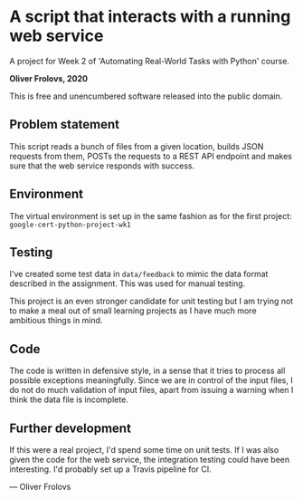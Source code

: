 # A script that interacts with a running web service

A project for Week 2 of 'Automating Real-World Tasks with Python' course.

**Oliver Frolovs, 2020**

This is free and unencumbered software released into the public domain.

## Problem statement

This script reads a bunch of files from a given location, builds JSON requests from them, POSTs the requests to a REST API endpoint and makes sure that the web service responds with success.

## Environment 

The virtual environment is set up in the same fashion as for the first project: `google-cert-python-project-wk1`

## Testing

I've created some test data in `data/feedback` to mimic the data format described in the assignment. This was used for manual testing.

This project is an even stronger candidate for unit testing but I am trying not to make a meal out of small learning projects as I have much more ambitious things in mind.

## Code

The code is written in defensive style, in a sense that it tries to process all possible exceptions meaningfully. Since we are in control of the input files, I do not do much validation of input files, apart from issuing a warning when I think the data file is incomplete.


## Further development

If this were a real project, I'd spend some time on unit tests. If I was also given the code for the web service, the integration testing could have been interesting. I'd probably set up a Travis pipeline for CI.

&mdash; Oliver Frolovs
